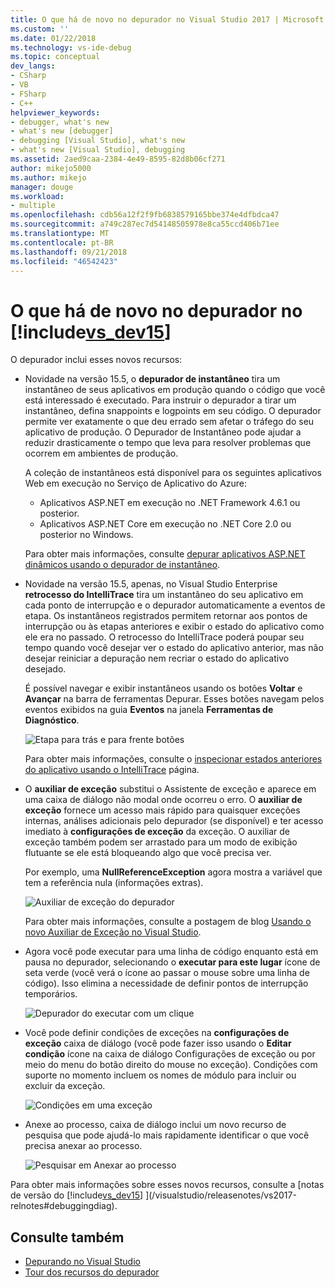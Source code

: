 ```yaml
---
title: O que há de novo no depurador no Visual Studio 2017 | Microsoft Docs
ms.custom: ''
ms.date: 01/22/2018
ms.technology: vs-ide-debug
ms.topic: conceptual
dev_langs:
- CSharp
- VB
- FSharp
- C++
helpviewer_keywords:
- debugger, what's new
- what's new [debugger]
- debugging [Visual Studio], what's new
- what's new [Visual Studio], debugging
ms.assetid: 2aed9caa-2384-4e49-8595-82d8b06cf271
author: mikejo5000
ms.author: mikejo
manager: douge
ms.workload:
- multiple
ms.openlocfilehash: cdb56a12f2f9fb6838579165bbe374e4dfbdca47
ms.sourcegitcommit: a749c287ec7d54148505978e8ca55ccd406b71ee
ms.translationtype: MT
ms.contentlocale: pt-BR
ms.lasthandoff: 09/21/2018
ms.locfileid: "46542423"
---
```

# <a name="whats-new-for-the-debugger-in-includevsdev15miscincludesvsdev15mdmd"></a>O que há de novo no depurador no [!include[vs_dev15](../misc/includes/vs_dev15_md.md)]

O depurador inclui esses novos recursos:

- Novidade na versão 15.5, o **depurador de instantâneo** tira um instantâneo de seus aplicativos em produção quando o código que você está interessado é executado. Para instruir o depurador a tirar um instantâneo, defina snappoints e logpoints em seu código. O depurador permite ver exatamente o que deu errado sem afetar o tráfego do seu aplicativo de produção. O Depurador de Instantâneo pode ajudar a reduzir drasticamente o tempo que leva para resolver problemas que ocorrem em ambientes de produção.

    A coleção de instantâneos está disponível para os seguintes aplicativos Web em execução no Serviço de Aplicativo do Azure:

    * Aplicativos ASP.NET em execução no .NET Framework 4.6.1 ou posterior.
    * Aplicativos ASP.NET Core em execução no .NET Core 2.0 ou posterior no Windows.

    Para obter mais informações, consulte [depurar aplicativos ASP.NET dinâmicos usando o depurador de instantâneo](../debugger/debug-live-azure-applications.md).

- Novidade na versão 15.5, apenas, no Visual Studio Enterprise **retrocesso do IntelliTrace** tira um instantâneo do seu aplicativo em cada ponto de interrupção e o depurador automaticamente a eventos de etapa. Os instantâneos registrados permitem retornar aos pontos de interrupção ou às etapas anteriores e exibir o estado do aplicativo como ele era no passado. O retrocesso do IntelliTrace poderá poupar seu tempo quando você desejar ver o estado do aplicativo anterior, mas não desejar reiniciar a depuração nem recriar o estado do aplicativo desejado.

    É possível navegar e exibir instantâneos usando os botões **Voltar** e **Avançar** na barra de ferramentas Depurar. Esses botões navegam pelos eventos exibidos na guia **Eventos** na janela **Ferramentas de Diagnóstico**.

    ![Etapa para trás e para frente botões](../debugger/media/intellitrace-step-back-icons-description.png  "botões Voltar e Avançar")

    Para obter mais informações, consulte o [inspecionar estados anteriores do aplicativo usando o IntelliTrace](../debugger/view-historical-application-state.md) página.

- O **auxiliar de exceção** substitui o Assistente de exceção e aparece em uma caixa de diálogo não modal onde ocorreu o erro. O **auxiliar de exceção** fornece um acesso mais rápido para quaisquer exceções internas, análises adicionais pelo depurador (se disponível) e ter acesso imediato à **configurações de exceção** da exceção. O auxiliar de exceção também podem ser arrastado para um modo de exibição flutuante se ele está bloqueando algo que você precisa ver.

    Por exemplo, uma **NullReferenceException** agora mostra a variável que tem a referência nula (informações extras).

    ![Auxiliar de exceção do depurador](../debugger/media/dbg-exception-helper.png "DbgExceptionHelper")

    Para obter mais informações, consulte a postagem de blog [Usando o novo Auxiliar de Exceção no Visual Studio](https://blogs.msdn.microsoft.com/visualstudioalm/2016/03/31/using-the-new-exception-helper-in-visual-studio-15-preview/).

- Agora você pode executar para uma linha de código enquanto está em pausa no depurador, selecionando o **executar para este lugar** ícone de seta verde (você verá o ícone ao passar o mouse sobre uma linha de código). Isso elimina a necessidade de definir pontos de interrupção temporários.

    ![Depurador do executar com um clique](../debugger/media/dbg-run-to-click.png "DbgRunToClick")

- Você pode definir condições de exceções na **configurações de exceção** caixa de diálogo (você pode fazer isso usando o **Editar condição** ícone na caixa de diálogo Configurações de exceção ou por meio do menu do botão direito do mouse no exceção). Condições com suporte no momento incluem os nomes de módulo para incluir ou excluir da exceção.

    ![Condições em uma exceção](../debugger/media/dbg-conditional-exception.png "DbgConditionalException")

- Anexe ao processo, caixa de diálogo inclui um novo recurso de pesquisa que pode ajudá-lo mais rapidamente identificar o que você precisa anexar ao processo.

    ![Pesquisar em Anexar ao processo](../debugger/media/dbg-attach-to-process-search.png "DbgAttachToProcessSearch")

Para obter mais informações sobre esses novos recursos, consulte a [notas de versão do [!include[vs_dev15](../misc/includes/vs_dev15_md.md)] ](/visualstudio/releasenotes/vs2017-relnotes#debuggingdiag).

## <a name="see-also"></a>Consulte também

- [Depurando no Visual Studio](../debugger/index.md)
- [Tour dos recursos do depurador](../debugger/debugger-feature-tour.md)